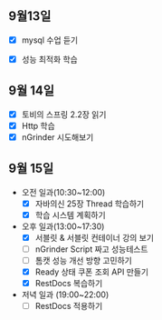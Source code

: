 ## 9월13일
- [x] mysql 수업 듣기
- [x] 성능 최적화 학습


## 9월 14일
- [x] 토비의 스프링 2.2장 읽기
- [x] Http 학습
- [x] nGrinder 시도해보기

## 9월 15일

- 오전 일과(10:30~12:00)
  - [x] 자바의신 25장 Thread 학습하기
  - [x] 학습 시스템 계획하기
- 오후 일과(13:00~17:30)
  - [x] 서블릿 & 서블릿 컨테이너 강의 보기
  - [ ] nGrinder Script 짜고 성능테스트
  - [ ] 톰캣 성능 개선 방향 고민하기
  - [x] Ready 상태 쿠폰 조회 API 만들기
  - [x] RestDocs 복습하기

- 저녁 일과 (19:00~22:00)
  - [ ] RestDocs 적용하기
